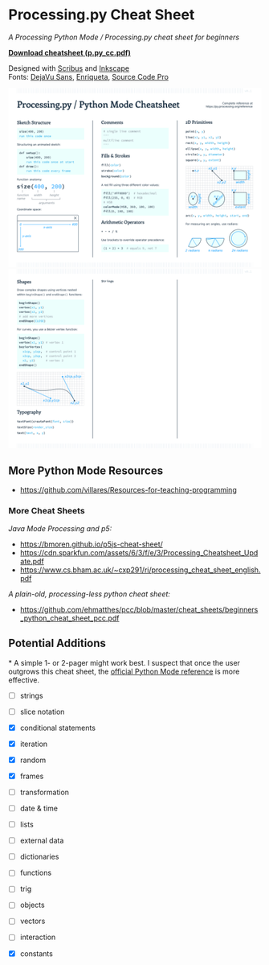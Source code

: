 # Processing.py Cheat Sheet

*A Processing Python Mode / Processing.py cheat sheet for beginners*

**[Download cheatsheet (p.py_cc.pdf)](p.py_cc.pdf)**

Designed with [Scribus](https://www.scribus.net/) and [Inkscape](https://inkscape.org/)  
Fonts: [DejaVu Sans](https://dejavu-fonts.github.io/), [Enriqueta](https://fonts.google.com/specimen/Enriqueta), [Source Code Pro](https://fonts.google.com/specimen/Source+Code+Pro)

[![](img/page_1.png)](raw/master/p.py_cc.pdf)  
[![](img/page_2.png)](raw/master/p.py_cc.pdf)

## More Python Mode Resources

* https://github.com/villares/Resources-for-teaching-programming

### More Cheat Sheets 

*Java Mode Processing and p5:*

* https://bmoren.github.io/p5js-cheat-sheet/
* https://cdn.sparkfun.com/assets/6/3/f/e/3/Processing_Cheatsheet_Update.pdf
* https://www.cs.bham.ac.uk/~cxp291/ri/processing_cheat_sheet_english.pdf

*A plain-old, processing-less python cheat sheet:*

* https://github.com/ehmatthes/pcc/blob/master/cheat_sheets/beginners_python_cheat_sheet_pcc.pdf

## Potential Additions

\* A simple 1- or 2-pager might work best. I suspect that once the user outgrows this cheat sheet, the [official Python Mode reference](https://py.processing.org/reference) is more effective. 

- [ ] strings
- [ ] slice notation
- [x] conditional statements 
- [x] iteration
- [x] random
- [x] frames
- [ ] transformation
- [ ] date & time
- [ ] lists
- [ ] external data
- [ ] dictionaries
- [ ] functions
- [ ] trig
- [ ] objects
- [ ] vectors
- [ ] interaction
- [x] constants

